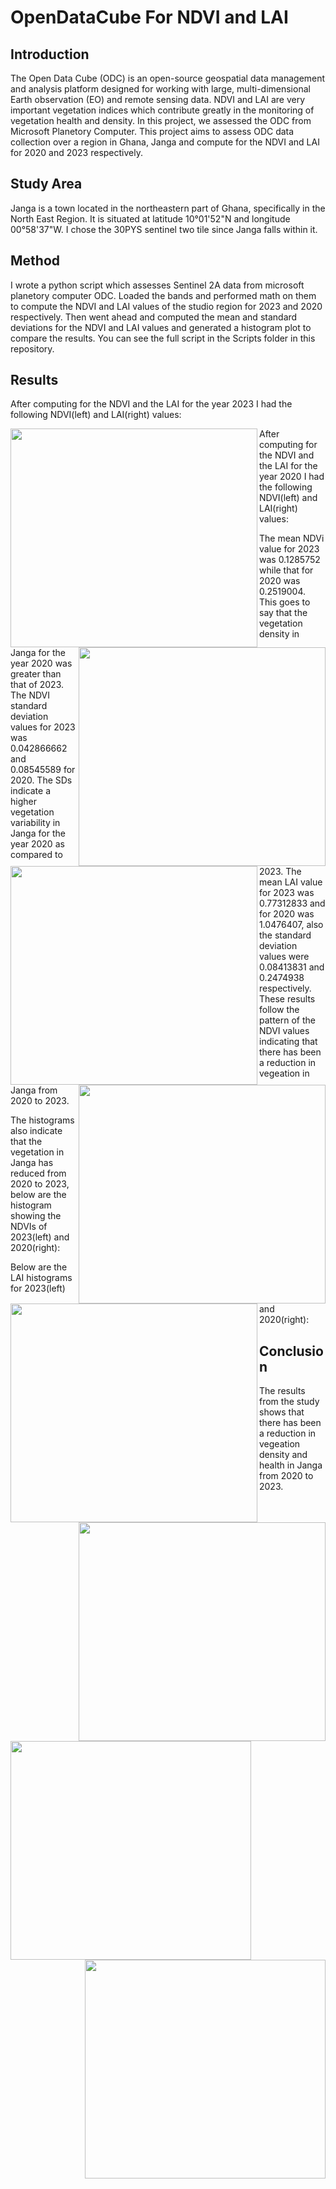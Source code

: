 # OpenDataCube For NDVI and LAI 

## Introduction
The Open Data Cube (ODC) is an open-source geospatial data management and analysis platform designed for working with large, multi-dimensional Earth observation (EO) and remote sensing data. NDVI and LAI are very important vegetation indices which contribute greatly in the monitoring of vegetation health and density. In this project, we assessed the ODC from Microsoft Planetory Computer. This project aims to assess ODC data collection over a region in Ghana, Janga and compute for the NDVI and LAI for 2020 and 2023 respectively. 

## Study Area
Janga is a town located in the northeastern part of Ghana, specifically in the North East Region. It is situated at latitude 10°01'52"N and longitude 00°58'37"W. I chose the 30PYS sentinel two tile since Janga falls within it.

## Method
I wrote a python script which assesses Sentinel 2A data from microsoft planetory computer ODC. Loaded the bands and performed math on them to compute the NDVI and LAI values of the studio region for 2023 and 2020 respectively. Then went ahead and computed the mean and standard deviations for the NDVI and LAI values and generated a histogram plot to compare the results. You can see the full script in the Scripts folder in this repository.

## Results
After computing for the NDVI and the LAI for the year 2023 I had the following NDVI(left) and LAI(right) values:

<p align="center">
  <img src="https://github.com/Christobaltobbin/Drought_Assessment/assets/116877317/69ad5fef-536f-4bb4-805d-5262f01efbe4.png" align="left" width="395" height="350">
  <img src="https://github.com/Christobaltobbin/Drought_Assessment/assets/116877317/ab9739b7-5274-41da-82e3-eb21af8cca2f.png" align="right" width="395" height="350">
</p>


After computing for the NDVI and the LAI for the year 2020 I had the following NDVI(left) and LAI(right) values:


<p align="center">
  <img src="https://github.com/Christobaltobbin/Drought_Assessment/assets/116877317/37164d1a-31a7-4394-93c5-81d26bebc178.png" align="left" width="395" height="350">
  <img src="https://github.com/Christobaltobbin/Drought_Assessment/assets/116877317/6fa60225-233f-45c3-80ab-fe18a1411fcd.png" align="right" width="395" height="350">
</p>


The mean NDVi value for 2023 was 0.1285752 while that for 2020 was 0.2519004. This goes to say that the vegetation density in Janga for the year 2020 was greater than that of 2023. The NDVI standard deviation values for 2023 was 0.042866662 and 0.08545589 for 2020. The SDs indicate a higher vegetation variability in Janga for the year 2020 as compared to 2023. The mean LAI value for 2023 was 0.77312833 and for 2020 was 1.0476407, also the standard deviation values were 0.08413831 and 0.2474938 respectively. These results follow the pattern of the NDVI values indicating that there has been a reduction in vegeation in Janga from 2020 to 2023.


The histograms also indicate that the vegetation in Janga has reduced from 2020 to 2023, below are the histogram showing the NDVIs of 2023(left) and 2020(right):

<p align="center">
  <img src="https://github.com/Christobaltobbin/Drought_Assessment/assets/116877317/3a657b2b-8233-4451-9f61-1a46f0f2b4ad.png" align="left" width="395" height="350">
  <img src="https://github.com/Christobaltobbin/Drought_Assessment/assets/116877317/47e25118-c89b-49f7-8534-a9e0e0caef81.png" align="right" width="395" height="350">
</p>


Below are the LAI histograms for 2023(left) and 2020(right):

<p align="center">
  <img src="https://github.com/Christobaltobbin/Drought_Assessment/assets/116877317/4dd6b76e-a2e0-4f4b-bd41-65d56fcb6977.png" align="left" width="385" height="350">
  <img src="https://github.com/Christobaltobbin/Drought_Assessment/assets/116877317/fba1737d-54e1-45e7-bdab-e8c72259030a.png" align="right" width="385" height="350">
</p>

## Conclusion
The results from the study shows that there has been a reduction in vegeation density and health in Janga from 2020 to 2023.
